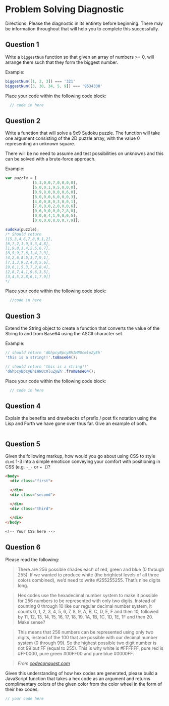 # Problem Solving Diagnostic

Directions: Please the diagnostic in its entirety before beginning. There may be information throughout that will help you to complete this successfully.

## Question 1

Write a `biggestNum` function so that given an array of numbers >= 0, will
arrange them such that they form the biggest number.

Example:

```javascript
biggestNum([1, 2, 3]) === '321'
biggestNum([3, 30, 34, 5, 9]) === '9534330'
```

Place your code within the following code block:

```javascript
  // code in here
```

## Question 2

Write a function that will solve a 9x9 Sudoku puzzle. The function will take
one argument consisting of the 2D puzzle array, with the value 0 representing
an unknown square.

There will be no need to assume and test possibilities on unknowns and this can
be solved with a brute-force approach.

Example:

```javascript
var puzzle = [
            [5,3,0,0,7,0,0,0,0],
            [6,0,0,1,9,5,0,0,0],
            [0,9,8,0,0,0,0,6,0],
            [8,0,0,0,6,0,0,0,3],
            [4,0,0,8,0,3,0,0,1],
            [7,0,0,0,2,0,0,0,6],
            [0,6,0,0,0,0,2,8,0],
            [0,0,0,4,1,9,0,0,5],
            [0,0,0,0,8,0,0,7,9]];

sudoku(puzzle);
/* Should return
[[5,3,4,6,7,8,9,1,2],
[6,7,2,1,9,5,3,4,8],
[1,9,8,3,4,2,5,6,7],
[8,5,9,7,6,1,4,2,3],
[4,2,6,8,5,3,7,9,1],
[7,1,3,9,2,4,8,5,6],
[9,6,1,5,3,7,2,8,4],
[2,8,7,4,1,9,6,3,5],
[3,4,5,2,8,6,1,7,9]]
*/
```

Place your code within the following code block:

```javascript
  //code in here
```

## Question 3

Extend the String object to create a function that converts the value of the
String to and from Base64 using the ASCII character set.

Example:

```javascript
// should return 'dGhpcyBpcyBhIHN0cmluZyEh'
'this is a string!!'.toBase64();

// should return 'this is a string!!'
'dGhpcyBpcyBhIHN0cmluZyEh'.fromBase64();
```

Place your code within the following code block:

```javascript
  // code in here
```

## Question 4

Explain the benefits and drawbacks of prefix / post fix notation using the Lisp
and Forth we have gone over thus far. Give an example of both.

```bash

```

## Question 5

Given the following markup, how would you go about using CSS to style
`div`s 1-3 into a simple emoticon conveying your comfort with positioning in CSS
(e.g. `-_-` or `= ]`)?

```html
<body>
  <div class="first">

  </div>
  <div class="second">

  </div>
  <div class="third">

  </div>
</body>
```

```CSS
<!-- Your CSS here -->
```

## Question 6

Please read the following:

> There are 256 possible shades each of red, green and blue (0 through 255). If we wanted to produce white (the brightest levels of all three colors combined), we’d need to write #255255255. That’s nine digits long.

> Hex codes use the hexadecimal number system to make it possible for 256 numbers to be represented with only two digits. Instead of counting 0 through 10 like our regular decimal number system, it counts 0, 1, 2, 3, 4, 5, 6, 7, 8, 9, A, B, C, D, E, F and then 10, followed by 11, 12, 13, 14, 15, 16, 17, 18, 19, 1A, 1B, 1C, 1D, 1E, 1F and then 20. Make sense?

> This means that 256 numbers can be represented using only two digits, instead of the 100 that are possible with our decimal number system (0 through 99). So the highest possible two digit number is not 99 but FF (equal to 255). This is why white is #FFFFFF, pure red is #FF0000, pure green #00FF00 and pure blue #0000FF.

> _From [codeconquest.com](http://www.codeconquest.com/hex-color-codes/)_

Given this understanding of how hex codes are generated, please build a JavaScript function that takes a hex code as an argument and returns complimentary colors of the given color from the color wheel in the form of their hex codes.

```javascript
// your code here
```


<!-- Thanks for reading the
diagnostic in its entirety.  If you're reading this,
happy April Fool's Day.  Delete this entire file and write a short explanation
of why it's important to read things carefully and in their entirety.

Bonus: Tell me how upset you are with me becuase you had to do this -->
